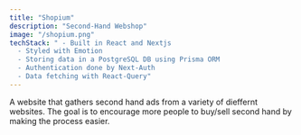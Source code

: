 ```yaml
---
title: "Shopium"
description: "Second-Hand Webshop"
image: "/shopium.png"
techStack: " - Built in React and Nextjs
  - Styled with Emotion
  - Storing data in a PostgreSQL DB using Prisma ORM
  - Authentication done by Next-Auth
  - Data fetching with React-Query"
---
```


A website that gathers second hand ads from a variety of dieffernt websites.
The goal is to encourage more people to buy/sell second hand by making the process easier.
